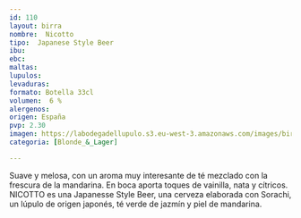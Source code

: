 ```yaml
--- 
id: 110
layout: birra
nombre:  Nicotto
tipo:  Japanese Style Beer
ibu:  
ebc:
maltas: 
lupulos: 
levaduras: 
formato: Botella 33cl
volumen:  6 %
alergenos: 
origen: España
pvp: 2.30
imagen: https://labodegadellupulo.s3.eu-west-3.amazonaws.com/images/birras/nicotto.jpg
categoria: [Blonde_&_Lager]

---
```

Suave y melosa, con un aroma muy interesante de té mezclado con la frescura de la mandarina. En boca aporta toques de vainilla, nata y cítricos. NICOTTO es una Japanesse Style Beer, una cerveza elaborada con Sorachi, un lúpulo de origen japonés, té verde de jazmín y piel de mandarina.













